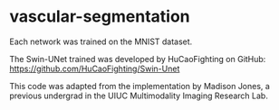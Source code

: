 # vascular-segmentation

Each network was trained on the MNIST dataset.

The Swin-UNet trained was developed by HuCaoFighting on GitHub: https://github.com/HuCaoFighting/Swin-Unet

This code was adapted from the implementation by Madison Jones, a previous undergrad in the UIUC Multimodality Imaging Research Lab.
